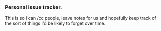 ### Personal issue tracker.

This is so I can /cc people, leave notes for us and hopefully keep track of the sort of things I'd be likely to forget over time.
